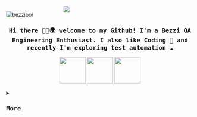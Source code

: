  
 <img align="right" width="350" src="https://user-images.githubusercontent.com/106346771/185440900-81a0b63e-08b7-4130-b7e1-b78f027216fc.gif">

 <p align="left"> <img src="https://komarev.com/ghpvc/?username=bezziboi&label=Profile%20views&color=19191a&style=flat" alt="bezziboi" /></p>

<h3 align="center"><samp> Hi there 👋🏾🌍 welcome to my Github! I'm a Bezzi QA Engineering Enthusiast. I also like Coding 🐍 and recently I'm exploring test automation  ☁️ </samp></h3>





<p align="center">
<a href= "https://www.linkedin.com/in/bezziboi"><img src="https://img.icons8.com/clouds/500/000000/linkedin.png" height="70" width="70"/></a>
<a href= "https://t.me/bezZzii"><img src="https://img.icons8.com/clouds/500/000000/telegram-app.png" height="70" width="70"/></a>
<a href= "https://instagram.com/a_bezzii"><img src="https://img.icons8.com/clouds/500/000000/instagram-new--v3.png" height="70" width="70"/></a>
</p>





<details>
<summary><h3><samp>More</samp></h3></summary>
<p align="center">
<a href="https://www.codewars.com/users/Bezziboi">
<img src="https://www.codewars.com/users/Bezziboi/badges/small"/> 
</a>
</p>



<h3 align="center">🔧 Technologies & Tools</h3>
<p align="center">
<a href="https://www.w3.org/html/" target="_blank" rel="noreferrer"> <img src="https://raw.githubusercontent.com/devicons/devicon/master/icons/html5/html5-original-wordmark.svg" alt="html5" width="40" height="40"/> 
</a>
<a href="https://www.w3schools.com/css/" target="_blank" rel="noreferrer">
<img src="https://raw.githubusercontent.com/devicons/devicon/master/icons/css3/css3-original-wordmark.svg" alt="css3" width="40" height="40"/> 
</a> 
</a> 
<a href="https://developer.mozilla.org/en-US/docs/Web/JavaScript" target="_blank" rel="noreferrer"> 
<img src="https://raw.githubusercontent.com/devicons/devicon/master/icons/javascript/javascript-original.svg" alt="javascript" width="40" height="40"/> 
</a>
<a href="https://mochajs.org" target="_blank" rel="noreferrer"> 
<img src="https://www.vectorlogo.zone/logos/mochajs/mochajs-icon.svg" alt="mocha" width="40" height="40"/> </a>
<a href="https://postman.com" target="_blank" rel="noreferrer"> <img src="https://www.vectorlogo.zone/logos/getpostman/getpostman-icon.svg" alt="postman" width="40" height="40"/> 
</a>
<a href="https://git-scm.com/" target="_blank" rel="noreferrer"> <img src="https://www.vectorlogo.zone/logos/git-scm/git-scm-icon.svg" alt="git" width="40" height="40"/>
<a href="https://www.linux.org/" target="_blank" rel="noreferrer"> <img src="https://raw.githubusercontent.com/devicons/devicon/master/icons/linux/linux-original.svg" alt="linux" width="40" height="40"/> 
</a>
<a href="https://www.mysql.com/" target="_blank" rel="noreferrer">
<img src="https://raw.githubusercontent.com/devicons/devicon/master/icons/mysql/mysql-original-wordmark.svg" alt="mysql" width="40" height="40"/>
</a> 
</p>

![Anurag's GitHub stats](https://github-readme-stats.vercel.app/api?username=Bezziboi&show_icons=true&theme=dark&hide=issues,contribs&hide_border=true)
[![Top Langs](https://github-readme-stats.vercel.app/api/top-langs/?username=Bezziboi&layout=compact&theme=dark&hide_border=true)](https://github.com/Bezziboi/github-readme-stats)
[![GitHub Streak](http://github-readme-streak-stats.herokuapp.com?user=Bezziboi&theme=dark&hide_border=true&ring=DD8686&fire=DD0D0D&currStreakLabel=DD4646)](https://git.io/streak-stats)

</details>
